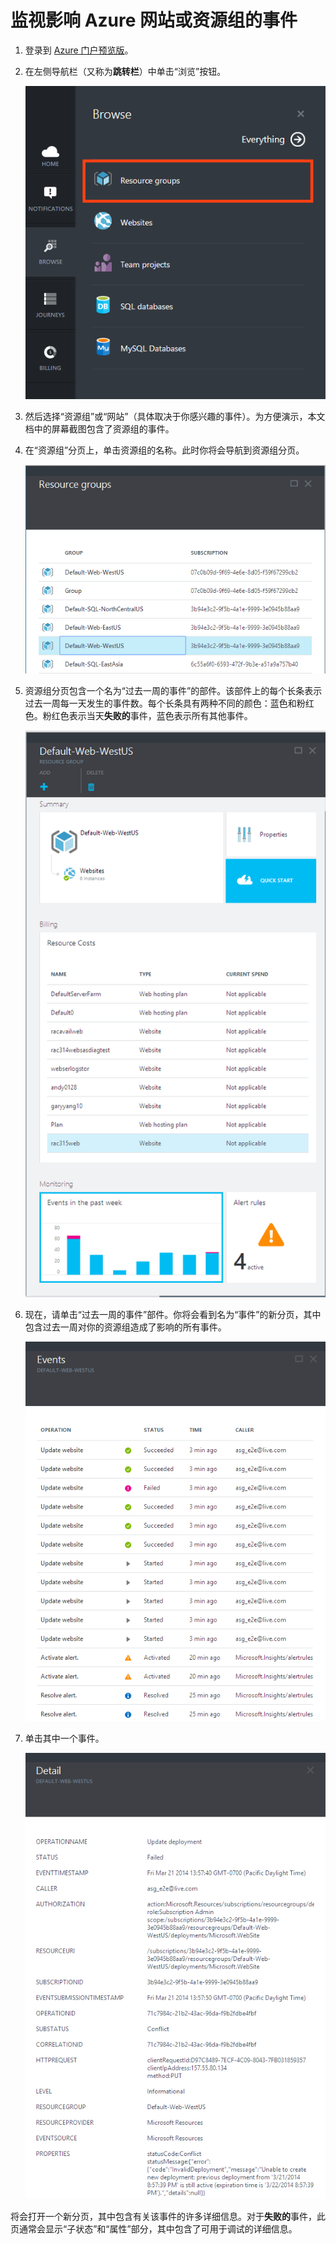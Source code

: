 <properties title="How to debug with events" pageTitle="How to debug with events" description="Learn how to see events in Azure." authors="hanikn"  />
<tags ms.service=""
    ms.date=""
    wacn.date=""
    />

# 监视影响 Azure 网站或资源组的事件

1.  登录到 [Azure 门户预览版][Azure 门户预览版]。

2.  在左侧导航栏（又称为**跳转栏**）中单击“浏览”按钮。

    ![浏览中心][浏览中心]

1.  然后选择“资源组”或“网站”（具体取决于你感兴趣的事件）。为方便演示，本文档中的屏幕截图包含了资源组的事件。

2.  在“资源组”分页上，单击资源组的名称。此时你将会导航到资源组分页。

    ![资源组][资源组]

3.  资源组分页包含一个名为“过去一周的事件”的部件。该部件上的每个长条表示过去一周每一天发生的事件数。每个长条具有两种不同的颜色：蓝色和粉红色。粉红色表示当天**失败的**事件，蓝色表示所有其他事件。

    ![资源组][1]

4.  现在，请单击“过去一周的事件”部件。你将会看到名为“事件”的新分页，其中包含过去一周对你的资源组造成了影响的所有事件。

    ![资源组][2]

1.  单击其中一个事件。

    ![资源组][3]

将会打开一个新分页，其中包含有关该事件的许多详细信息。对于**失败的**事件，此页通常会显示“子状态”和“属性”部分，其中包含了可用于调试的详细信息。

  [Azure 门户预览版]: https://portal.azure.com/
  [浏览中心]: ./media/insights-debugging-with-events/Insights_Browse.png
  [资源组]: ./media/insights-debugging-with-events/Insights_SelectRG.png
  [1]: ./media/insights-debugging-with-events/Insights_RGBlade.png
  [2]: ./media/insights-debugging-with-events/Insights_AllEvents.png
  [3]: ./media/insights-debugging-with-events/Insights_EventDetails.png
